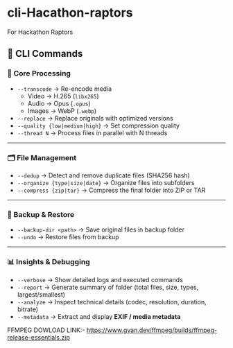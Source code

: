 # cli-Hacathon-raptors
For Hackathon Raptors
## 🚀 CLI Commands

### 🎯 Core Processing
- `--transcode` → Re-encode media  
   - Video → H.265 (`libx265`)  
   - Audio → Opus (`.opus`)  
   - Images → WebP (`.webp`)  
- `--replace` → Replace originals with optimized versions  
- `--quality {low|medium|high}` → Set compression quality  
- `--thread N` → Process files in parallel with N threads  

---

### 🗂 File Management
- `--dedup` → Detect and remove duplicate files (SHA256 hash)  
- `--organize {type|size|date}` → Organize files into subfolders  
- `--compress {zip|tar}` → Compress the final folder into ZIP or TAR  

---

### 🔄 Backup & Restore
- `--backup-dir <path>` → Save original files in backup folder  
- `--undo` → Restore files from backup  

---

### 📊 Insights & Debugging
- `--verbose` → Show detailed logs and executed commands  
- `--report` → Generate summary of folder (total files, size, types, largest/smallest)  
- `--analyze` → Inspect technical details (codec, resolution, duration, bitrate)  
- `--metadata` → Extract and display **EXIF / media metadata**  

FFMPEG DOWLOAD LINK:-
                 https://www.gyan.dev/ffmpeg/builds/ffmpeg-release-essentials.zip
